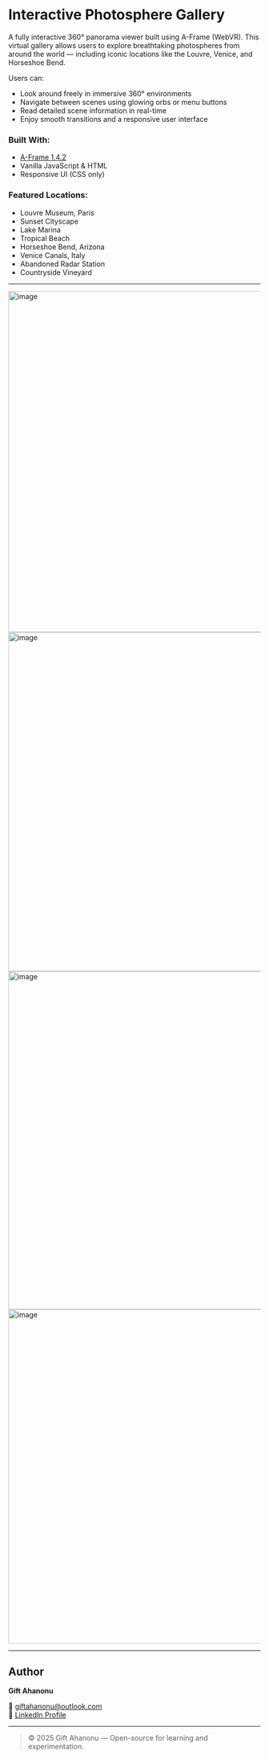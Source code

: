 # Interactive Photosphere Gallery

A fully interactive 360° panorama viewer built using A-Frame (WebVR). This virtual gallery allows users to explore breathtaking photospheres from around the world — including iconic locations like the Louvre, Venice, and Horseshoe Bend.

Users can:
- Look around freely in immersive 360° environments
- Navigate between scenes using glowing orbs or menu buttons
- Read detailed scene information in real-time
- Enjoy smooth transitions and a responsive user interface

### Built With:
- [A-Frame 1.4.2](https://aframe.io/)
- Vanilla JavaScript & HTML
- Responsive UI (CSS only)

### Featured Locations:
- Louvre Museum, Paris
- Sunset Cityscape
- Lake Marina
- Tropical Beach
- Horseshoe Bend, Arizona
- Venice Canals, Italy
- Abandoned Radar Station
- Countryside Vineyard
---

<img width="1538" height="681" alt="image" src="https://github.com/user-attachments/assets/c9edef3e-ce16-45dc-97d1-807d03518bb3" />
<img width="1536" height="677" alt="image" src="https://github.com/user-attachments/assets/de312fcc-33f6-43d1-b133-fce577fb4c6c" />
<img width="1533" height="675" alt="image" src="https://github.com/user-attachments/assets/218b2ed1-ef10-4a66-a944-adb8c1b3b374" />
<img width="1533" height="667" alt="image" src="https://github.com/user-attachments/assets/be9ab7ac-4263-440e-b5b4-b05dbf45d247" />

---
##  Author

**Gift Ahanonu**  

📧 [giftahanonu@outlook.com](mailto:giftahanonu@outlook.com)  
🔗 [LinkedIn Profile](https://www.linkedin.com/in/giftahanonu)

---

> © 2025 Gift Ahanonu — Open-source for learning and experimentation.

```



